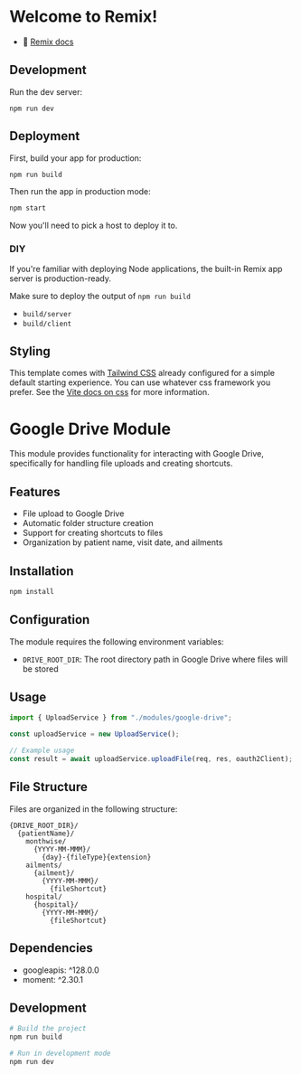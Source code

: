 # Welcome to Remix!

- 📖 [Remix docs](https://remix.run/docs)

## Development

Run the dev server:

```shellscript
npm run dev
```

## Deployment

First, build your app for production:

```sh
npm run build
```

Then run the app in production mode:

```sh
npm start
```

Now you'll need to pick a host to deploy it to.

### DIY

If you're familiar with deploying Node applications, the built-in Remix app server is production-ready.

Make sure to deploy the output of `npm run build`

- `build/server`
- `build/client`

## Styling

This template comes with [Tailwind CSS](https://tailwindcss.com/) already configured for a simple default starting experience. You can use whatever css framework you prefer. See the [Vite docs on css](https://vitejs.dev/guide/features.html#css) for more information.

# Google Drive Module

This module provides functionality for interacting with Google Drive, specifically for handling file uploads and creating shortcuts.

## Features

- File upload to Google Drive
- Automatic folder structure creation
- Support for creating shortcuts to files
- Organization by patient name, visit date, and ailments

## Installation

```bash
npm install
```

## Configuration

The module requires the following environment variables:

- `DRIVE_ROOT_DIR`: The root directory path in Google Drive where files will be stored

## Usage

```typescript
import { UploadService } from "./modules/google-drive";

const uploadService = new UploadService();

// Example usage
const result = await uploadService.uploadFile(req, res, oauth2Client);
```

## File Structure

Files are organized in the following structure:

```
{DRIVE_ROOT_DIR}/
  {patientName}/
    monthwise/
      {YYYY-MM-MMM}/
        {day}-{fileType}{extension}
    ailments/
      {ailment}/
        {YYYY-MM-MMM}/
          {fileShortcut}
    hospital/
      {hospital}/
        {YYYY-MM-MMM}/
          {fileShortcut}
```

## Dependencies

- googleapis: ^128.0.0
- moment: ^2.30.1

## Development

```bash
# Build the project
npm run build

# Run in development mode
npm run dev
```
